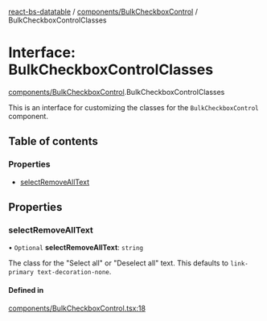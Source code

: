 [react-bs-datatable](../README.md) / [components/BulkCheckboxControl](../modules/components_BulkCheckboxControl.md) / BulkCheckboxControlClasses

# Interface: BulkCheckboxControlClasses

[components/BulkCheckboxControl](../modules/components_BulkCheckboxControl.md).BulkCheckboxControlClasses

This is an interface for customizing the classes for
the `BulkCheckboxControl` component.

## Table of contents

### Properties

- [selectRemoveAllText](components_BulkCheckboxControl.BulkCheckboxControlClasses.md#selectremovealltext)

## Properties

### selectRemoveAllText

• `Optional` **selectRemoveAllText**: `string`

The class for the "Select all" or "Deselect all" text.
This defaults to `link-primary text-decoration-none`.

#### Defined in

[components/BulkCheckboxControl.tsx:18](https://github.com/imballinst/react-bs-datatable/blob/8b90ae8/src/components/BulkCheckboxControl.tsx#L18)
